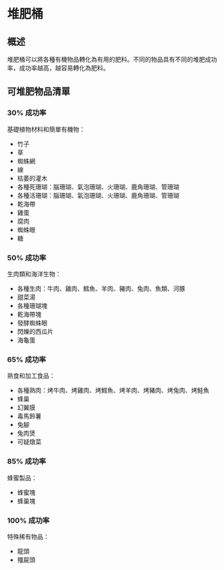 # 堆肥桶

## 概述

堆肥桶可以將各種有機物品轉化為有用的肥料。不同的物品具有不同的堆肥成功率，成功率越高，越容易轉化為肥料。

## 可堆肥物品清單

### 30% 成功率
基礎植物材料和簡單有機物：

- 竹子
- 草
- 蜘蛛網
- 線
- 枯萎的灌木
- 各種死珊瑚：腦珊瑚、氣泡珊瑚、火珊瑚、鹿角珊瑚、管珊瑚
- 各種活珊瑚：腦珊瑚、氣泡珊瑚、火珊瑚、鹿角珊瑚、管珊瑚
- 乾海帶
- 雞蛋
- 腐肉
- 蜘蛛眼
- 糖

### 50% 成功率
生肉類和海洋生物：

- 各種生肉：牛肉、雞肉、鱈魚、羊肉、豬肉、兔肉、魚類、河豚
- 甜菜湯
- 各種珊瑚塊
- 乾海帶塊
- 發酵蜘蛛眼
- 閃爍的西瓜片
- 海龜蛋

### 65% 成功率
熟食和加工食品：

- 各種熟肉：烤牛肉、烤雞肉、烤鱈魚、烤羊肉、烤豬肉、烤兔肉、烤鮭魚
- 蜂巢
- 幻翼膜
- 毒馬鈴薯
- 兔腳
- 兔肉煲
- 可疑燉菜

### 85% 成功率
蜂蜜製品：

- 蜂蜜塊
- 蜂巢塊

### 100% 成功率
特殊稀有物品：

- 龍頭
- 殭屍頭